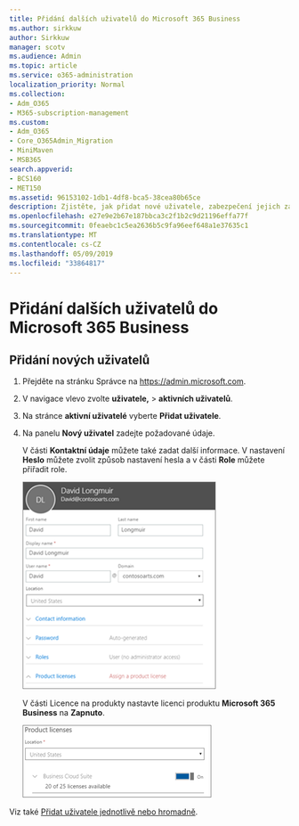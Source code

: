 ```yaml
---
title: Přidání dalších uživatelů do Microsoft 365 Business
ms.author: sirkkuw
author: Sirkkuw
manager: scotv
ms.audience: Admin
ms.topic: article
ms.service: o365-administration
localization_priority: Normal
ms.collection:
- Adm_O365
- M365-subscription-management
ms.custom:
- Adm_O365
- Core_O365Admin_Migration
- MiniMaven
- MSB365
search.appverid:
- BCS160
- MET150
ms.assetid: 96153102-1db1-4df8-bca5-38cea80b65ce
description: Zjistěte, jak přidat nové uživatele, zabezpečení jejich zařízení a přiřadit role v aplikaci Microsoft Business 365.
ms.openlocfilehash: e27e9e2b67e187bbca3c2f1b2c9d21196effa77f
ms.sourcegitcommit: 0feaebc1c5ea2636b5c9fa96eef648a1e37635c1
ms.translationtype: MT
ms.contentlocale: cs-CZ
ms.lasthandoff: 05/09/2019
ms.locfileid: "33864817"
---
```

# <a name="add-additional-users-to-microsoft-365-business"></a>Přidání dalších uživatelů do Microsoft 365 Business

## <a name="add-new-users"></a>Přidání nových uživatelů

1. Přejděte na stránku Správce na <a href="https://go.microsoft.com/fwlink/p/?linkid=837890" target="_blank">https://admin.microsoft.com</a>. 
2. V navigace vlevo zvolte **uživatele,** \> **aktivních uživatelů**.
1. Na stránce **aktivní uživatelé** vyberte **Přidat uživatele**.
 4. Na panelu **Nový uživatel** zadejte požadované údaje. 
  
    V části **Kontaktní údaje** můžete také zadat další informace. V nastavení **Heslo** můžete zvolit způsob nastavení hesla a v části **Role** můžete přiřadit role.
      
    ![Enter user information in the New user card](media/f04d39ca-48be-4868-8330-8552a4754c8b.png)
      
    V části Licence na produkty nastavte licenci produktu **Microsoft 365 Business** na **Zapnuto**.
      
    ![Set the license setting to On position](media/7404f7f7-93bc-44a3-9ffb-4208b5b17402.png)
  
Viz také [Přidat uživatele jednotlivě nebo hromadně](https://docs.microsoft.com/office365/admin/add-users/add-users).
  
